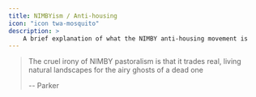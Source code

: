 ```yaml
---
title: NIMBYism / Anti-housing
icon: "icon twa-mosquito"
description: >
    A brief explanation of what the NIMBY anti-housing movement is
---
```

> The cruel irony of NIMBY pastoralism is that it trades real, living natural landscapes for the airy ghosts of a dead one
>
> \-\- Parker
